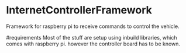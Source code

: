 # InternetControllerFramework
Framework for raspberry pi to receive commands to control the vehicle.

#requirements
Most of the stuff are setup using inbuild libraries, which comes with raspberry pi.
however the controller board has to be known.
